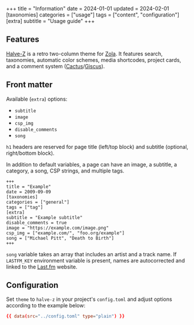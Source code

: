 +++
title = "Information"
date = 2024-01-01
updated = 2024-02-01
[taxonomies]
categories = ["usage"]
tags = ["content", "configuration"]
[extra]
subtitle = "Usage guide"
+++

## Features

[Halve-Z](https://github.com/charlesrocket/halve-z) is a retro two-column theme for [Zola](https://github.com/getzola/zola). It features search, taxonomies, automatic color schemes, media shortcodes, project cards, and a comment system ([Cactus](https://cactus.chat)/[Giscus](https://giscus.app)).

## Front matter

Available (`extra`) options:
* `subtitle`
* `image`
* `csp_img`
* `disable_comments`
* `song`

<p class="notice_info"><code>h1</code> headers are reserved for page title (left/top block) and subtitle (optional, right/bottom block).</p>

In addition to default variables, a page can have an image, a subtitle, a category, a song, CSP strings, and multiple tags.

```
+++
title = "Example"
date = 2009-09-09
[taxonomies]
categories = ["general"]
tags = ["tag"]
[extra]
subtitle = "Example subtitle"
disable_comments = true
image = "https://example.com/image.png"
csp_img = ["example.com/", "foo.org/example"]
song = ["Michael Pitt", "Death to Birth"]
+++
```

`song` variable takes an array that includes an artist and a track name. If `LASTFM_KEY` environment variable is present, names are autocorrected and linked to the [Last.fm](https://www.last.fm/) website.

## Configuration

Set `theme` to `halve-z` in your project's `config.toml` and adjust options according to the example below:

```toml
{{ data(src="../config.toml" type="plain") }}
```
